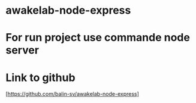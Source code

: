 # awakelab-node-express

# For run project use commande node server

# Link to github

[https://github.com/balin-sv/awakelab-node-express]
